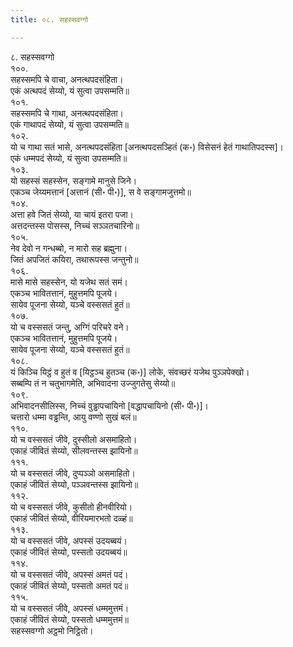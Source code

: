 ```yaml
---
title: ०८. सहस्सवग्गो

---
```

८. सहस्सवग्गो  
१००.  
सहस्समपि चे वाचा, अनत्थपदसंहिता।  
एकं अत्थपदं सेय्यो, यं सुत्वा उपसम्मति॥  
१०१.  
सहस्समपि चे गाथा, अनत्थपदसंहिता।  
एकं गाथापदं सेय्यो, यं सुत्वा उपसम्मति॥  
१०२.  
यो च गाथा सतं भासे, अनत्थपदसंहिता [अनत्थपदसञ्हितं (क॰) विसेसनं हेतं गाथातिपदस्स]।  
एकं धम्मपदं सेय्यो, यं सुत्वा उपसम्मति॥  
१०३.  
यो सहस्सं सहस्सेन, सङ्गामे मानुसे जिने।  
एकञ्‍च जेय्यमत्तानं [अत्तानं (सी॰ पी॰)], स वे सङ्गामजुत्तमो॥  
१०४.  
अत्ता हवे जितं सेय्यो, या चायं इतरा पजा।  
अत्तदन्तस्स पोसस्स, निच्‍चं सञ्‍ञतचारिनो॥  
१०५.  
नेव देवो न गन्धब्बो, न मारो सह ब्रह्मुना।  
जितं अपजितं कयिरा, तथारूपस्स जन्तुनो॥  
१०६.  
मासे मासे सहस्सेन, यो यजेथ सतं समं।  
एकञ्‍च भावितत्तानं, मुहुत्तमपि पूजये।  
सायेव पूजना सेय्यो, यञ्‍चे वस्ससतं हुतं॥  
१०७.  
यो च वस्ससतं जन्तु, अग्गिं परिचरे वने।  
एकञ्‍च भावितत्तानं, मुहुत्तमपि पूजये।  
सायेव पूजना सेय्यो, यञ्‍चे वस्ससतं हुतं॥  
१०८.  
यं किञ्‍चि यिट्ठं व हुतं व [यिट्ठञ्‍च हुतञ्‍च (क॰)] लोके, संवच्छरं यजेथ पुञ्‍ञपेक्खो।  
सब्बम्पि तं न चतुभागमेति, अभिवादना उज्‍जुगतेसु सेय्यो॥  
१०९.  
अभिवादनसीलिस्स, निच्‍चं वुड्ढापचायिनो [वद्धापचायिनो (सी॰ पी॰)]।  
चत्तारो धम्मा वड्ढन्ति, आयु वण्णो सुखं बलं॥  
११०.  
यो च वस्ससतं जीवे, दुस्सीलो असमाहितो।  
एकाहं जीवितं सेय्यो, सीलवन्तस्स झायिनो॥  
१११.  
यो च वस्ससतं जीवे, दुप्पञ्‍ञो असमाहितो।  
एकाहं जीवितं सेय्यो, पञ्‍ञवन्तस्स झायिनो॥  
११२.  
यो च वस्ससतं जीवे, कुसीतो हीनवीरियो।  
एकाहं जीवितं सेय्यो, वीरियमारभतो दळ्हं॥  
११३.  
यो च वस्ससतं जीवे, अपस्सं उदयब्बयं।  
एकाहं जीवितं सेय्यो, पस्सतो उदयब्बयं॥  
११४.  
यो च वस्ससतं जीवे, अपस्सं अमतं पदं।  
एकाहं जीवितं सेय्यो, पस्सतो अमतं पदं॥  
११५.  
यो च वस्ससतं जीवे, अपस्सं धम्ममुत्तमं।  
एकाहं जीवितं सेय्यो, पस्सतो धम्ममुत्तमं॥  
सहस्सवग्गो अट्ठमो निट्ठितो।  